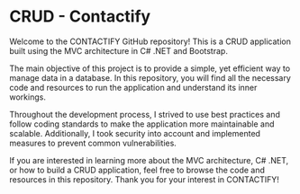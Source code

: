 # CRUD - Contactify

Welcome to the CONTACTIFY GitHub repository! This is a CRUD application built using the MVC architecture in C# .NET and Bootstrap.

The main objective of this project is to provide a simple, yet efficient way to manage data in a database. In this repository, you will find all the necessary code and resources to run the application and understand its inner workings.

Throughout the development process, I strived to use best practices and follow coding standards to make the application more maintainable and scalable. Additionally, I took security into account and implemented measures to prevent common vulnerabilities.

If you are interested in learning more about the MVC architecture, C# .NET, or how to build a CRUD application, feel free to browse the code and resources in this repository. Thank you for your interest in CONTACTIFY!
